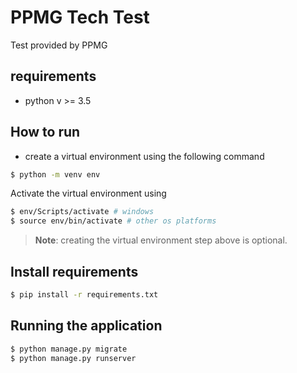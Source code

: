 # PPMG Tech Test

Test provided by PPMG

## requirements
* python v >= 3.5

## How to run
* create a virtual environment using the following command

```sh
$ python -m venv env
```

Activate the virtual environment using

```sh
$ env/Scripts/activate # windows
$ source env/bin/activate # other os platforms
```

> **Note**: creating the virtual environment step above is optional.

## Install requirements

```sh
$ pip install -r requirements.txt
```

## Running the application

```sh
$ python manage.py migrate
$ python manage.py runserver
```